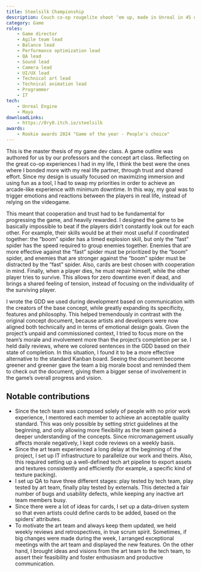 ```yaml
---
title: Steelsilk Championship
description: Couch co-op rougelite shoot ‘em up, made in Unreal in 45 days by a team of 26.
category: Game
roles:
    - Game director
    - Agile team lead
    - Balance lead
    - Performance optimization lead
    - QA lead
    - Sound lead
    - Camera lead
    - UI/UX lead
    - Technical art lead
    - Technical animation lead
    - Programmer
    - IT
tech:
    - Unreal Engine
    - Maya
downloadLinks:
    - https://0ry0.itch.io/steelsilk
awards:
    - Rookie awards 2024 "Game of the year - People's choice"
---
```


This is the master thesis of my game dev class. A game outline was authored for us by our professors and the concept art class.
Reflecting on the great co-op experiences I had in my life, I think the best were the ones where I bonded more with my real life partner, through trust and shared effort. Since my design is usually focused on maximizing immersion and using fun as a tool, I had to swap my priorities in order to achieve an arcade-like experience with minimum downtime. In this way, my goal was to trigger emotions and reactions between the players in real life, instead of relying on the videogame.

This meant that cooperation and trust had to be fundamental for progressing the game, and heavily rewarded. I designed the game to be basically impossible to beat if the players didn’t constantly look out for each other. For example, their skills would be at their most useful if coordinated together: the “boom” spider has a timed explosion skill, but only the “fast” spider has the speed required to group enemies together. Enemies that are more effective against the “fast” spider must be prioritized by the “boom” spider, and enemies that are stronger against the “boom” spider must be distracted by the “fast” spider. Also, cards are best chosen with cooperation in mind. Finally, when a player dies, he must repair himself, while the other player tries to survive. This allows for zero downtime even if dead, and brings a shared feeling of tension, instead of focusing on the individuality of the surviving player.

I wrote the GDD we used during development based on communication with the creators of the base concept, while greatly expanding its specificity, features and philosophy. This helped tremendously in contrast with the original concept document, because artists and developers were now aligned both technically and in terms of emotional design goals. Given the project’s unpaid and commissioned context, I tried to focus more on the team’s morale and involvement more than the project’s completion per se. I held daily reviews, where we colored sentences in the GDD based on their state of completion. In this situation, I found it to be a more effective alternative to the standard Kanban board. Seeing the document become greener and greener gave the team a big morale boost and reminded them to check out the document, giving them a bigger sense of involvement in the game’s overall progress and vision.

## Notable contributions

* Since the tech team was composed solely of people with no prior work experience, I mentored each member to achieve an acceptable quality standard. This was only possible by setting strict guidelines at the beginning, and only allowing more flexibility as the team gained a deeper understanding of the concepts. Since micromanagement usually affects morale negatively, I kept code reviews on a weekly basis.
* Since the art team experienced a long delay at the beginning of the project, I set up IT infrastructure to parallelize our work and theirs. Also, this required setting up a well-defined tech art pipeline to export assets and textures consistently and efficiently (for example, a specific kind of texture packing).
* I set up QA to have three different stages: play tested by tech team, play tested by art team, finally play tested by externals. This detected a fair number of bugs and usability defects, while keeping any inactive art team members busy.
* Since there were a lot of ideas for cards, I set up a data-driven system so that even artists could define cards to be added, based on the spiders’ attributes.
* To motivate the art team and always keep them updated, we held weekly reviews and retrospectives, in true scrum spirit. Sometimes, if big changes were made during the week, I arranged exceptional meetings with the art team and displayed the new features. On the other hand, I brought ideas and visions from the art team to the tech team, to assert their feasibility and foster enthusiasm and productive communication.

